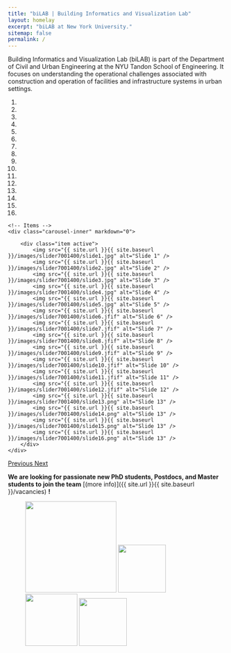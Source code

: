 ```yaml
---
title: "biLAB | Building Informatics and Visualization Lab"
layout: homelay
excerpt: "biLAB at New York University."
sitemap: false
permalink: /
---
```


Building Informatics and Visualization Lab (biLAB) is part of the Department of Civil and Urban Engineering at the NYU Tandon School of Engineering. It focuses on understanding the operational challenges associated with construction and operation of facilities and infrastructure systems in urban settings.

<div markdown="0" id="carousel" class="carousel slide" data-ride="carousel" data-interval="5000" data-pause="hover" >
    <!-- Menu -->
    <ol class="carousel-indicators">
        <li data-target="#carousel" data-slide-to="0" class="active"></li>
        <li data-target="#carousel" data-slide-to="1"></li>
        <li data-target="#carousel" data-slide-to="2"></li>
        <li data-target="#carousel" data-slide-to="3"></li>
        <li data-target="#carousel" data-slide-to="4"></li>
        <li data-target="#carousel" data-slide-to="5"></li>
        <li data-target="#carousel" data-slide-to="6"></li>
        <li data-target="#carousel" data-slide-to="7"></li>
        <li data-target="#carousel" data-slide-to="8"></li>
        <li data-target="#carousel" data-slide-to="9"></li>
        <li data-target="#carousel" data-slide-to="10"></li>
        <li data-target="#carousel" data-slide-to="11"></li>
        <li data-target="#carousel" data-slide-to="12"></li>
        <li data-target="#carousel" data-slide-to="13"></li>
        <li data-target="#carousel" data-slide-to="14"></li>
        <li data-target="#carousel" data-slide-to="15"></li>
    </ol>

    <!-- Items -->
    <div class="carousel-inner" markdown="0">

        <div class="item active">
            <img src="{{ site.url }}{{ site.baseurl }}/images/slider7001400/slide1.jpg" alt="Slide 1" />
            <img src="{{ site.url }}{{ site.baseurl }}/images/slider7001400/slide2.jpg" alt="Slide 2" />
            <img src="{{ site.url }}{{ site.baseurl }}/images/slider7001400/slide3.jpg" alt="Slide 3" />
            <img src="{{ site.url }}{{ site.baseurl }}/images/slider7001400/slide4.jpg" alt="Slide 4" />
            <img src="{{ site.url }}{{ site.baseurl }}/images/slider7001400/slide5.jpg" alt="Slide 5" />
            <img src="{{ site.url }}{{ site.baseurl }}/images/slider7001400/slide6.jfif" alt="Slide 6" />
            <img src="{{ site.url }}{{ site.baseurl }}/images/slider7001400/slide7.jfif" alt="Slide 7" />
            <img src="{{ site.url }}{{ site.baseurl }}/images/slider7001400/slide8.jfif" alt="Slide 8" />
            <img src="{{ site.url }}{{ site.baseurl }}/images/slider7001400/slide9.jfif" alt="Slide 9" />
            <img src="{{ site.url }}{{ site.baseurl }}/images/slider7001400/slide10.jfif" alt="Slide 10" />
            <img src="{{ site.url }}{{ site.baseurl }}/images/slider7001400/slide11.jfif" alt="Slide 11" />
            <img src="{{ site.url }}{{ site.baseurl }}/images/slider7001400/slide12.jfif" alt="Slide 12" />
            <img src="{{ site.url }}{{ site.baseurl }}/images/slider7001400/slide13.png" alt="Slide 13" />
            <img src="{{ site.url }}{{ site.baseurl }}/images/slider7001400/slide14.png" alt="Slide 13" />
            <img src="{{ site.url }}{{ site.baseurl }}/images/slider7001400/slide15.png" alt="Slide 13" />
            <img src="{{ site.url }}{{ site.baseurl }}/images/slider7001400/slide16.png" alt="Slide 13" />
        </div>
    </div>
  <a class="left carousel-control" href="#carousel" role="button" data-slide="prev">
    <span class="glyphicon glyphicon-chevron-left" aria-hidden="true"></span>
    <span class="sr-only">Previous</span>
  </a>
  <a class="right carousel-control" href="#carousel" role="button" data-slide="next">
    <span class="glyphicon glyphicon-chevron-right" aria-hidden="true"></span>
    <span class="sr-only">Next</span>
  </a>
</div>

 **We are  looking for passionate new PhD students, Postdocs, and Master students to join the team** [(more info)]({{ site.url }}{{ site.baseurl }}/vacancies) **!**

<figure class="fourth">
  <img src="{{ site.url }}{{ site.baseurl }}/images/logopic/Logo_Leiden.jpg" style="width: 210px">
  <img src="{{ site.url }}{{ site.baseurl }}/images/logopic/Logo_Nanofront.jpg" style="width: 110px">
  <img src="{{ site.url }}{{ site.baseurl }}/images/logopic/Logo_NWO.jpg" style="width: 120px">
  <img src="{{ site.url }}{{ site.baseurl }}/images/logopic/Logo_ERC.jpg" style="width: 110px">
</figure>
